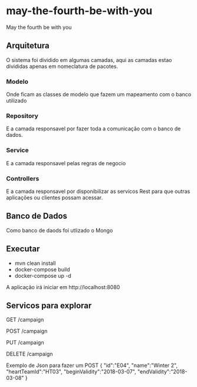 # may-the-fourth-be-with-you
May the fourth be with you

## Arquitetura

O sistema foi dividido em algumas camadas, aqui as camadas estao divididas apenas em nomeclatura de pacotes.

### Modelo
Onde ficam as classes de modelo que fazem um mapeamento com o banco utilizado

### Repository
E a camada responsavel por fazer toda a comunicação com o banco de dados.

### Service
E a camada responsavel pelas regras de negocio

### Controllers
E a camada responsavel por disponibilizar as servicos Rest para que outras aplicações ou clientes possam acessar.

## Banco de Dados
Como banco de daods foi utlizado o Mongo


## Executar

- mvn clean install
- docker-compose build
- docker-compose up -d

A aplicação irá iniciar em http://localhost:8080

## Servicos para explorar

GET /campaign

POST /campaign

PUT /campaign

DELETE /campaign

Exemplo de Json para fazer um POST
{
"id":"E04",
"name":"Winter 2",
"heartTeamId":"HT03",
"beginValidity":"2018-03-07",
"endValidity":"2018-03-08"
}